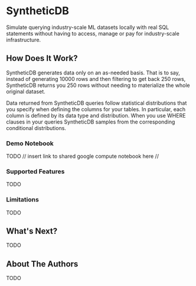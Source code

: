 # SyntheticDB

Simulate querying industry-scale ML datasets locally with real SQL statements
without having to access, manage or pay for industry-scale infrastructure.

## How Does It Work?

SyntheticDB generates data only on an as-needed basis.
That is to say, instead of generating 10000 rows and 
then filtering to get back 250 rows,
SyntheticDB returns you 250 rows without needing 
to materialize the whole original dataset.

Data returned from SyntheticDB queries follow statistical distributions
that you specify when defining the columns for your tables.
In particular, each column is defined by its data type and distribution.
When you use WHERE clauses in your queries SyntheticDB 
samples from the corresponding conditional distributions.

### Demo Notebook

TODO
// insert link to shared google compute notebook here // 

### Supported Features

TODO

### Limitations

TODO

## What's Next?

TODO

## About The Authors

TODO

